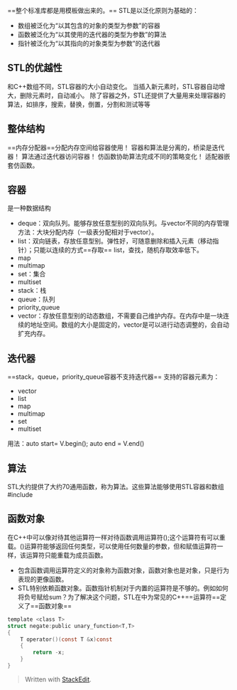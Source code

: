 ==整个标准库都是用模板做出来的。==
STL是以泛化原则为基础的：
- 数组被泛化为“以其包含的对象的类型为参数”的容器
- 函数被泛化为“以其使用的迭代器的类型为参数”的算法
- 指针被泛化为“以其指向的对象类型为参数”的迭代器
## STL的优越性
和C++数组不同，STL容器的大小自动变化。
当插入新元素时，STL容器自动增大，删除元素时，自动减小。
除了容器之外，STL还提供了大量用来处理容器的算法，如排序，搜索，替换，倒置，分割和测试等等
## 整体结构
==内存分配器==分配内存空间给容器使用！
容器和算法是分离的，桥梁是迭代器！
算法通过迭代器访问容器！
仿函数协助算法完成不同的策略变化！
适配器嵌套仿函数。
## 容器
是一种数据结构
- deque：双向队列。能够存放任意型别的双向队列。与vector不同的内存管理方法：大块分配内存（一级表分配相对于vector）。
- list：双向链表，存放任意型别。弹性好，可随意删除和插入元素（移动指针）；只能以连续的方式==存取== list，查找，随机存取效率低下。
- map
- multimap
- set：集合
- multiset
- stack：栈
- queue：队列
- priority_queue
- vector：存放任意型别的动态数组，不需要自己维护内存。在内存中是一块连续的地址空间。数组的大小是固定的，vector是可以进行动态调整的，会自动扩充内存。
## 迭代器
==stack，queue，priority_queue容器不支持迭代器==
支持的容器元素为：
- vector
- list
- map
- multimap
- set
- multiset

用法：auto start= V.begin();	auto end  = V.end()
## 算法
STL大约提供了大约70通用函数，称为算法。这些算法能够使用STL容器和数组
\#include<algorithm>
## 函数对象
在C++中可以像对待其他运算符一样对待函数调用运算符();这个运算符有可以重载。()运算符能够返回任何类型，可以使用任何数量的参数，但和赋值运算符一样，该运算符只能重载为成员函数。
- 包含函数调用运算符定义的对象称为函数对象，函数对象也是对象，只是行为表现的更像函数。
- STL特别依赖函数对象。函数指针机制对于内置的运算符是不够的。例如如何将负号赋给sum？为了解决这个问题，STL在<functional>中为常见的C++==运算符==定义了==函数对象==
```c
template <class T>
struct negate:public unary_function<T,T>
{
    T operator()(const T &x)const
    {
        return -x;
    }
}
```
> Written with [StackEdit](https://stackedit.io/).
<!--stackedit_data:
eyJoaXN0b3J5IjpbLTY2MjU3Mzk0NCw4NzkzNjI4ODksLTEzMj
EyMTY0NzQsMTIzMTkyODMwM119
-->
